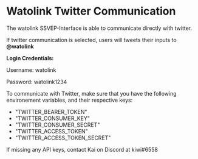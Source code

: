 # Watolink Twitter Communication

The watolink SSVEP-Interface is able to communicate directly with twitter.

If twitter communication is selected, users will tweets their inputs to **@watolink**

**Login Credentials:**

Username: watolink

Password: watolink1234

To communicate with Twitter, make sure that you have the following environement variables, and their respective keys:

- "TWITTER_BEARER_TOKEN"
- "TWITTER_CONSUMER_KEY"
- "TWITTER_CONSUMER_SECRET"
- "TWITTER_ACCESS_TOKEN"
- "TWITTER_ACCESS_TOKEN_SECRET"

If missing any API keys, contact Kai on Discord at kiwi#6558
